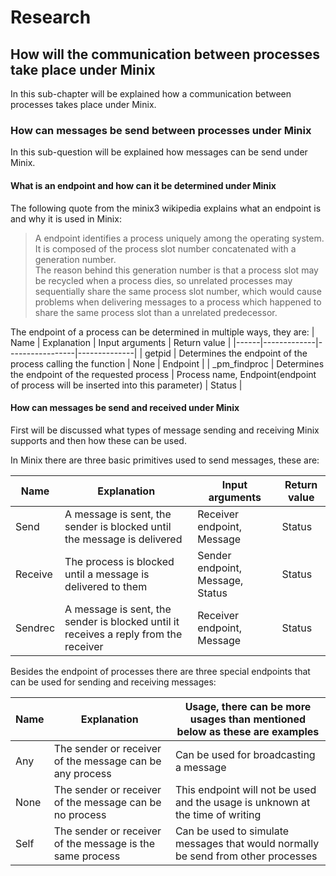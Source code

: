 # Research

## How will the communication between processes take place under Minix

In this sub-chapter will be explained how a communication between processes takes place under Minix.

### How can messages be send between processes under Minix

In this sub-question will be explained how messages can be send under Minix.

#### What is an endpoint and how can it be determined under Minix

The following quote from the minix3 wikipedia explains what an endpoint is and why it is used in Minix:

> A endpoint identifies a process uniquely among the operating system. It is composed of the process slot number concatenated with a generation number.  
The reason behind this generation number is that a process slot may be recycled when a process dies, so unrelated processes may sequentially share the same process slot number, which would cause problems when delivering messages to a process which happened to share the same process slot than a unrelated predecessor.

The endpoint of a process can be determined in multiple ways, they are:
| Name | Explanation | Input arguments | Return value |
|------|-------------|-----------------|--------------|
| getpid | Determines the endpoint of the process calling the function | None | Endpoint |
| _pm_findproc | Determines the endpoint of the requested process | Process name, Endpoint(endpoint of process will be inserted into this parameter) | Status |


#### How can messages be send and received under Minix

First will be discussed what types of message sending and receiving Minix supports and then how these can be used.

In Minix there are three basic primitives used to send messages, these are:

| Name | Explanation | Input arguments | Return value |
|------|-------------|-----------------|--------------|
| Send | A message is sent, the sender is blocked until the message is delivered | Receiver endpoint, Message | Status |
| Receive | The process is blocked until a message is delivered to them | Sender endpoint, Message, Status | Status |
| Sendrec | A message is sent, the sender is blocked until it receives a reply from the receiver | Receiver endpoint, Message | Status |

Besides the endpoint of processes there are three special endpoints that can be used for sending and receiving messages:

| Name | Explanation | Usage, there can be more usages than mentioned below as these are examples|
|------|-------------|--------|
| Any | The sender or receiver of the message can be any process | Can be used for broadcasting a message |
| None | The sender or receiver of the message can be no process | This endpoint will not be used and the usage is unknown at the time of writing |
| Self | The sender or receiver of the message is the same process | Can be used to simulate messages that would normally be send from other processes |
